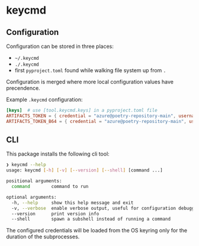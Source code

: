 # keycmd

## Configuration

Configuration can be stored in three places:

- `~/.keycmd`
- `./.keycmd`
- first `pyproject.toml` found while walking file system up from `.`

Configuration is merged where more local configuration values have precendence.

Example `.keycmd` configuration:

```toml
[keys]  # use [tool.keycmd.keys] in a pyproject.toml file
ARTIFACTS_TOKEN = { credential = "azure@poetry-repository-main", username = "azure" }
ARTIFACTS_TOKEN_B64 = { credential = "azure@poetry-repository-main", username = "azure", b64 = true }
```

## CLI

This package installs the following cli tool:

```sh
❯ keycmd --help
usage: keycmd [-h] [-v] [--version] [--shell] [command ...]

positional arguments:
  command        command to run

optional arguments:
  -h, --help     show this help message and exit
  -v, --verbose  enable verbose output, useful for configuration debugging
  --version      print version info
  --shell        spawn a subshell instead of running a command
```

The configured credentials will be loaded from the OS keyring only for the duration of the subprocesses.
